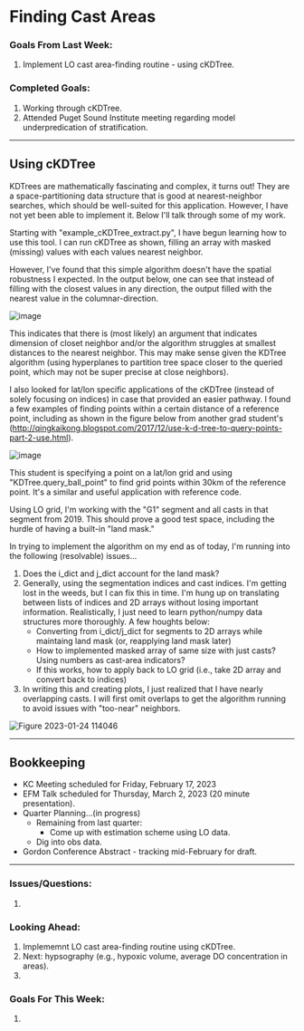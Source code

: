# Finding Cast Areas

### Goals From Last Week:
1. Implement LO cast area-finding routine - using cKDTree.

### Completed Goals:
1. Working through cKDTree.
2. Attended Puget Sound Institute meeting regarding model underpredication of stratification.

---

## Using cKDTree

KDTrees are mathematically fascinating and complex, it turns out! They are a space-partitioning data structure that is good at nearest-neighbor searches, which should be well-suited for this application. However, I have not yet been able to implement it. Below I'll talk through some of my work.

Starting with "example_cKDTree_extract.py", I have begun learning how to use this tool. I can run cKDTree as shown, filling an array with masked (missing) values with each values nearest neighbor.

However, I've found that this simple algorithm doesn't have the spatial robustness I expected. In the output below, one can see that instead of filling with the closest values in any direction, the output filled with the nearest value in the columnar-direction.

![image](https://user-images.githubusercontent.com/55995675/214395565-8bf0f266-b202-451d-bed5-aeb0a3b611f3.png)

This indicates that there is (most likely) an argument that indicates dimension of closet neighbor and/or the algorithm struggles at smallest distances to the nearest neighbor. This may make sense given the KDTree algorithm (using hyperplanes to partition tree space closer to the queried point, which may not be super precise at close neighbors).

I also looked for lat/lon specific applications of the cKDTree (instead of solely focusing on indices) in case that provided an easier pathway. I found a few examples of finding points within a certain distance of a reference point, including as shown in the figure below from another grad student's (http://qingkaikong.blogspot.com/2017/12/use-k-d-tree-to-query-points-part-2-use.html).

![image](https://user-images.githubusercontent.com/55995675/214397054-074d5c3e-d119-4d7a-be23-ad711d6e7592.png)

This student is specifying a point on a lat/lon grid and using "KDTree.query_ball_point" to find grid points within 30km of the reference point. It's a similar and useful application with reference code.

Using LO grid, I'm working with the "G1" segment and all casts in that segment from 2019. This should prove a good test space, including the hurdle of having a built-in "land mask."

In trying to implement the algorithm on my end as of today, I'm running into the following (resolvable) issues...
1. Does the i_dict and j_dict account for the land mask?
2. Generally, using the segmentation indices and cast indices. I'm getting lost in the weeds, but I can fix this in time. I'm hung up on translating between lists of indices and 2D arrays without losing important information. Realistically, I just need to learn python/numpy data structures more thoroughly. A few houghts below:
   * Converting from i_dict/j_dict for segments to 2D arrays while maintaing land mask (or, reapplying land mask later)
   * How to implemented masked array of same size with just casts? Using numbers as cast-area indicators?
   * If this works, how to apply back to LO grid (i.e., take 2D array and convert back to indices)
3. In writing this and creating plots, I just realized that I have nearly overlapping casts. I will first omit overlaps to get the algorithm running to avoid issues with "too-near" neighbors.

![Figure 2023-01-24 114046](https://user-images.githubusercontent.com/55995675/214398163-7b4c7c83-5fb4-46ad-85f8-ffafeda61246.png)

---

## Bookkeeping 
* KC Meeting scheduled for Friday, February 17, 2023
* EFM Talk scheduled for Thursday, March 2, 2023 (20 minute presentation).
* Quarter Planning...(in progress)
  * Remaining from last quarter:
    * Come up with estimation scheme using LO data.
  * Dig into obs data.
* Gordon Conference Abstract - tracking mid-February for draft.


---

### Issues/Questions:
1. 

### Looking Ahead:
1. Implememnt LO cast area-finding routine using cKDTree.
2. Next: hypsography (e.g., hypoxic volume, average DO concentration in areas).
3. 

### Goals For This Week:
1.

